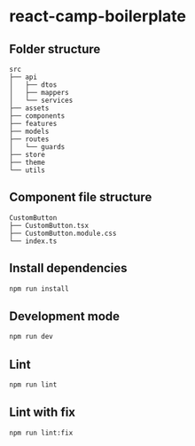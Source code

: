 # react-camp-boilerplate

## Folder structure

```
src
├── api
│   ├── dtos
│   ├── mappers
│   └── services
├── assets
├── components
├── features
├── models
├── routes
│   └── guards
├── store
├── theme
└── utils
```

## Component file structure

```
CustomButton
├── CustomButton.tsx
├── CustomButton.module.css
└── index.ts
```

## Install dependencies

```bash
npm run install
```

## Development mode

```bash
npm run dev
```

## Lint

```bash
npm run lint
```

## Lint with fix

```bash
npm run lint:fix
```
